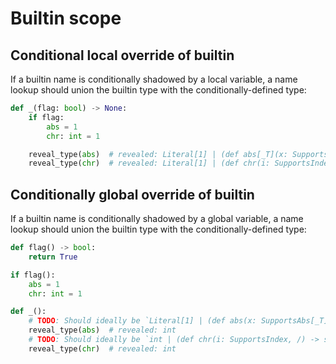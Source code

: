 # Builtin scope

## Conditional local override of builtin

If a builtin name is conditionally shadowed by a local variable, a name lookup should union the
builtin type with the conditionally-defined type:

```py
def _(flag: bool) -> None:
    if flag:
        abs = 1
        chr: int = 1

    reveal_type(abs)  # revealed: Literal[1] | (def abs[_T](x: SupportsAbs[_T@abs], /) -> _T@abs)
    reveal_type(chr)  # revealed: Literal[1] | (def chr(i: SupportsIndex, /) -> str)
```

## Conditionally global override of builtin

If a builtin name is conditionally shadowed by a global variable, a name lookup should union the
builtin type with the conditionally-defined type:

```py
def flag() -> bool:
    return True

if flag():
    abs = 1
    chr: int = 1

def _():
    # TODO: Should ideally be `Literal[1] | (def abs(x: SupportsAbs[_T], /) -> _T)`
    reveal_type(abs)  # revealed: int
    # TODO: Should ideally be `int | (def chr(i: SupportsIndex, /) -> str)`
    reveal_type(chr)  # revealed: int
```
